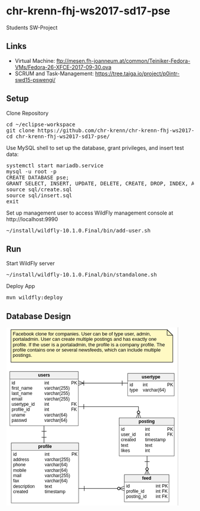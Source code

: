 # chr-krenn-fhj-ws2017-sd17-pse
Students SW-Project

## Links
* Virtual Machine: ftp://mesen.fh-joanneum.at/common/Teiniker-Fedora-VMs/Fedora-26-XFCE-2017-09-30.ova
* SCRUM and Task-Management: https://tree.taiga.io/project/p0intr-swd15-pswengi/
## Setup
Clone Repository
<pre>
cd ~/eclipse-workspace
git clone https://github.com/chr-krenn/chr-krenn-fhj-ws2017-sd17-pse
cd chr-krenn-fhj-ws2017-sd17-pse/
</pre>
Use MySQL shell to set up the database, grant privileges, and insert test data:
<pre>
systemctl start mariadb.service
mysql -u root -p
CREATE DATABASE pse;
GRANT SELECT, INSERT, UPDATE, DELETE, CREATE, DROP, INDEX, ALTER ON `pse`.* TO 'student'@'localhost';
source sql/create.sql
source sql/insert.sql 
exit
</pre>
Set up management user to access WildFly management console at http://localhost:9990
<pre>
~/install/wildfly-10.1.0.Final/bin/add-user.sh
</pre>
## Run
Start WildFly server
<pre>
~/install/wildfly-10.1.0.Final/bin/standalone.sh
</pre>
Deploy App
<pre>
mvn wildfly:deploy
</pre>

## Database Design
![Database overview](doc/database_overview.png)
